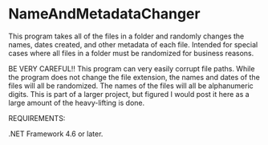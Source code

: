 # NameAndMetadataChanger
This program takes all of the files in a folder and randomly changes the names, dates created, and other metadata of each file. Intended for special cases where all files in a folder must be randomized for business reasons.

BE VERY CAREFUL!! This program can very easily corrupt file paths. While the program does not change the file extension, the names and dates of the files will all be randomized. The names of the files will all be alphanumeric digits. This is part of a larger project, but figured I would post it here as a large amount of the heavy-lifting is done.

REQUIREMENTS:

.NET Framework 4.6 or later.
